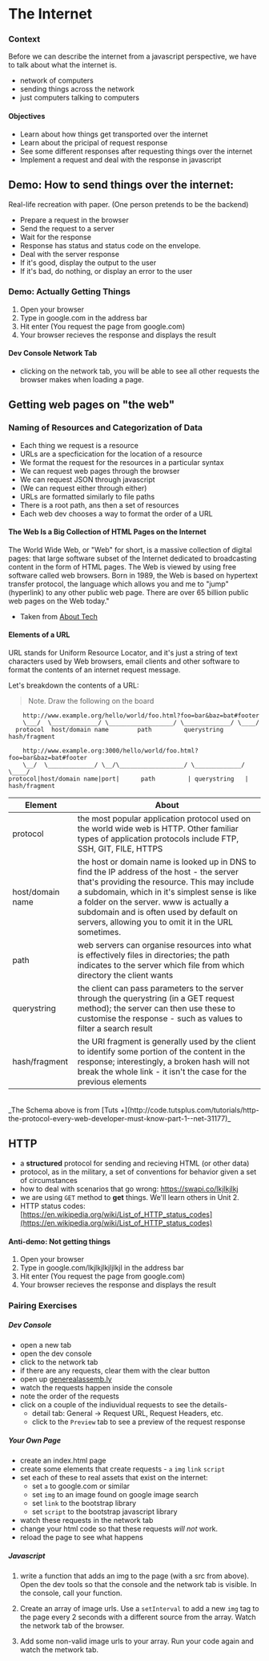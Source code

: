 # The Internet

### Context

Before we can describe the internet from a javascript perspective, we have to talk about what the internet is.

- network of computers
- sending things across the network
- just computers talking to computers



#### Objectives
- Learn about how things get transported over the internet
- Learn about the pricipal of request response
- See some different responses after requesting things over the internet
- Implement a request and deal with the response in javascript



## Demo: How to send things over the internet:
Real-life recreation with paper. (One person pretends to be the backend)
- Prepare a request in the browser
- Send the request to a server
- Wait for the response
- Response has status and status code on the envelope.
- Deal with the server response
- If it's good, display the output to the user
- If it's bad, do nothing, or display an error to the user



### Demo: Actually Getting Things
1. Open your browser
1. Type in google.com in the address bar
1. Hit enter (You request the page from google.com)
1. Your browser recieves the response and displays the result

#### Dev Console Network Tab
- clicking on the network tab, you will be able to see all other requests the browser makes when loading a page.



## Getting web pages on "the web"

### Naming of Resources and Categorization of Data

- Each thing we request is a resource
- URLs are a specficication for the location of a resource
- We format the request for the resources in a particular syntax
- We can request web pages through the browser
- We can request JSON through javascript
- (We can request either through either)
- URLs are formatted similarly to file paths
- There is a root path, ans then a set of resources
- Each web dev chooses a way to format the order of a URL



#### The Web Is a Big Collection of HTML Pages on the Internet

The World Wide Web, or "Web" for short, is a massive collection of digital pages: that large software subset of the Internet dedicated to broadcasting content in the form of HTML pages. The Web is viewed by using free software called web browsers. Born in 1989, the Web is based on hypertext transfer protocol, the language which allows you and me to "jump" (hyperlink) to any other public web page. There are over 65 billion public web pages on the Web today."

- Taken from [About Tech](http://netforbeginners.about.com/od/i/f/What-Is-The-Internet.htm)




#### Elements of a URL

URL stands for Uniform Resource Locator, and it's just a string of text characters used by Web browsers, email clients and other software to format the contents of an internet request message.

Let's breakdown the contents of a URL:

> Note. Draw the following on the board

```
    http://www.example.org/hello/world/foo.html?foo=bar&baz=bat#footer
    \___/  \_____________/ \__________________/ \_____________/ \____/
  protocol  host/domain name        path         querystring     hash/fragment
```


```
    http://www.example.org:3000/hello/world/foo.html?foo=bar&baz=bat#footer
    \__/  \_____________/ \__/\__________________/ \_____________/ \____/
protocol|host/domain name|port|      path         | querystring   | hash/fragment
```




Element | About
------|--------
protocol | the most popular application protocol used on the world wide web is HTTP. Other familiar types of application protocols include FTP, SSH, GIT, FILE, HTTPS
host/domain name | the host or domain name is looked up in DNS to find the IP address of the host - the server that's providing the resource. This may include a subdomain, which in it's simplest sense is like a folder on the server. www is actually a subdomain and is often used by default on servers, allowing you to omit it in the URL sometimes.
path | web servers can organise resources into what is effectively files in directories; the path indicates to the server which file from which directory the client wants
querystring | the client can pass parameters to the server through the querystring (in a GET request method); the server can then use these to customise the response - such as values to filter a search result
hash/fragment | the URI fragment is generally used by the client to identify some portion of the content in the response; interestingly, a broken hash will not break the whole link - it isn't the case for the previous elements

<br>
_The Schema above is from [Tuts +](http://code.tutsplus.com/tutorials/http-the-protocol-every-web-developer-must-know-part-1--net-31177)_


## HTTP
- a **structured** protocol for sending and recieving HTML (or other data)
- protocol, as in the military, a set of conventions for behavior given a set of circumstances
- how to deal with scenarios that go wrong: https://swapi.co/lkjlkjlkj
- we are using `GET` method to **get** things. We'll learn others in Unit 2.
- HTTP status codes: [https://en.wikipedia.org/wiki/List_of_HTTP_status_codes](https://en.wikipedia.org/wiki/List_of_HTTP_status_codes)



#### Anti-demo: Not getting things
1. Open your browser
1. Type in google.com/lkjlkjlkjljlkjl in the address bar
1. Hit enter (You request the page from google.com)
1. Your browser recieves the response and displays the result


### Pairing Exercises

##### Dev Console
- open a new tab
- open the dev console
- click to the network tab
- if there are any requests, clear them with the clear button
- open up [generealassemb.ly](http://www.generalassemb.ly)
- watch the requests happen inside the console
- note the order of the requests
- click on a couple of the indiuvidual requests to see the details-
  - detail tab: General -> Request URL, Request Headers, etc.
  - click to the `Preview` tab to see a preview of the request response

##### Your Own Page
- create an index.html page
- create some elements that create requests - `a` `img` `link` `script`
- set each of these to real assets that exist on the internet:
  - set `a` to google.com or similar
  - set `img` to an image found on google image search
  - set `link` to the bootstrap library
  - set `script` to the bootstrap javascript library
- watch these requests in the network tab
- change your html code so that these requests *will not* work.
- reload the page to see what happens

##### Javascript

1. write a function that adds an img to the page (with a src from above). Open the dev tools so that the console and the network tab is visible. In the console, call your function.

2. Create an array of image urls. Use a `setInterval` to add a new `img` tag to the page every 2 seconds with a different source from the array. Watch the network tab of the browser.

3. Add some non-valid image urls to your array. Run your code again and watch the metwork tab.


